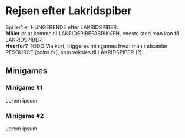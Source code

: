 # Rejsen efter Lakridspiber

Spiller1 er HUNGERENDE efter LAKRIDSPIBER.  
__Målet__ er at komme til LAKRIDSPIBEFABRIKKEN, eneste sted man kan få LAKRIDSPIBER.  
__Hvorfor?__ TODO
Via kort, triggeres minigames hvori man indsamler RESOURCE (coins fx), som veksles til LAKRIDSPIBER (?).  

## Minigames

### Minigame \#1
Lorem ipsum

### Minigame \#2
Lorem ipsum

